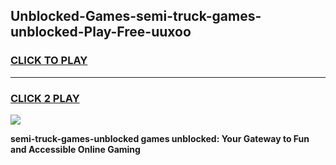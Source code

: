 
## Unblocked-Games-semi-truck-games-unblocked-Play-Free-uuxoo
<h3>
<a href="https://premium76.site?title=semi-truck-games-unblocked&ref=17A">CLICK TO PLAY</a></h3>
<hr>

<h3>
<a href="https://premium76.site?title=semi-truck-games-unblocked&ref=17A">CLICK 2 PLAY</a>
  
</h3>

<a href="https://premium76.site?title=semi-truck-games-unblocked&ref=17A"><img src="https://clearcache.store/games.png"></a>


**semi-truck-games-unblocked games unblocked: Your Gateway to Fun and Accessible Online Gaming**
